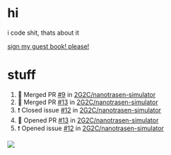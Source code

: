# hi
i code shit, thats about it

[sign my guest book! please!](https://github.com/Just-a-Unity-Dev/Just-a-Unity-Dev/issues/new?&body=Sign%20my%20guest%20book%20by%20placing%20your%20name%20in%20the%20title,%20how%27d%20you%20get%20to%20this%20page%20and%20why?%20Don%27t%20forget%20you%20have%20an%20entire%20notebook%20in%20your%20hands!)


# stuff
<!--START_SECTION:activity-->
1. 🎉 Merged PR [#9](https://github.com/2G2C/nanotrasen-simulator/pull/9) in [2G2C/nanotrasen-simulator](https://github.com/2G2C/nanotrasen-simulator)
2. 🎉 Merged PR [#13](https://github.com/2G2C/nanotrasen-simulator/pull/13) in [2G2C/nanotrasen-simulator](https://github.com/2G2C/nanotrasen-simulator)
3. ❗️ Closed issue [#12](https://github.com/2G2C/nanotrasen-simulator/issues/12) in [2G2C/nanotrasen-simulator](https://github.com/2G2C/nanotrasen-simulator)
4. 💪 Opened PR [#13](https://github.com/2G2C/nanotrasen-simulator/pull/13) in [2G2C/nanotrasen-simulator](https://github.com/2G2C/nanotrasen-simulator)
5. ❗️ Opened issue [#12](https://github.com/2G2C/nanotrasen-simulator/issues/12) in [2G2C/nanotrasen-simulator](https://github.com/2G2C/nanotrasen-simulator)
<!--END_SECTION:activity-->

![](https://github-profile-summary-cards.vercel.app/api/cards/profile-details?username=Just-a-Unity-Dev&theme=solarized_dark)
